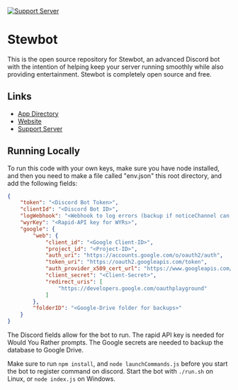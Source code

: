 [![Support Server](https://img.shields.io/discord/983074750165299250?label=Discord&logo=discord&style=for-the-badge)](https://discord.gg/k3yVkrrvez)

# Stewbot
This is the open source repository for Stewbot, an advanced Discord bot with the intention of helping keep your server running smoothly while also providing entertainment.
Stewbot is completely open source and free.

## Links
- [App Directory](https://discord.com/discovery/applications/966167746243076136)
- [Website](https://stewbot.kestron.com)
- [Support Server](https://discord.gg/k3yVkrrvez)

## Running Locally
To run this code with your own keys, make sure you have node installed, and then you need to make a file called "env.json" this root directory, and add the following fields:

```json
{
    "token": "<Discord Bot Token>",
    "clientId": "<Discord Bot ID>",
    "logWebhook": "<Webhook to log errors (backup if noticeChannel can't be used)>",
    "wyrKey": "<Rapid-API key for WYRs>",
    "google": {
        "web": {
            "client_id": "<Google Client-ID>",
            "project_id": "<Project-ID>",
            "auth_uri": "https://accounts.google.com/o/oauth2/auth",
            "token_uri": "https://oauth2.googleapis.com/token",
            "auth_provider_x509_cert_url": "https://www.googleapis.com/oauth2/v1/certs",
            "client_secret": "<Client-Secret>",
            "redirect_uris": [
                "https://developers.google.com/oauthplayground"
            ]
        },
        "folderID": "<Google-Drive folder for backups>"
    }
}
```

The Discord fields allow for the bot to run. The rapid API key is needed for Would You Rather prompts. The Google secrets are needed to backup the database to Google Drive.

Make sure to run `npm install`, and `node launchCommands.js` before you start the bot to register command on discord. Start the bot with `./run.sh` on Linux, or `node index.js` on Windows.
